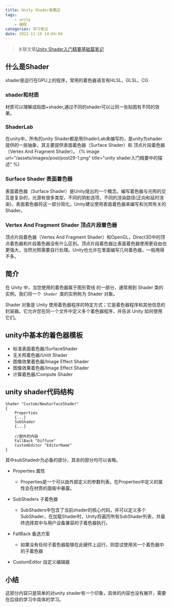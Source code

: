 ```yaml
---
title: Unity Shader类概述
tags: 
    - unity
    - 编程
categories: 学习笔记
date: 2022-11-16 14:04:04
---
```

>关联文章[Unity Shader入门精要基础篇笔记](/2022/11/11/LearningNotes-11/)
## 什么是Shader
shader是运行在GPU上的程序，常用的着色器语言有HLSL、GLSL、CG

### shader和材质
材质可以理解成贴图+shader,通过不同的shader可以让同一张贴图有不同的效果。
### ShaderLab
在unity中，所有的unity Shader都是用ShaderLab来编写的，是unity为shader提供的一层抽象，其主要提供表面着色器（Surface Shader）和 顶点片段着色器（Vertex And Fragment Shader）。
{%  image
    url="/assets/images/post/post29-1.png"
    title="unity shader入门精要中的描述"
%}

### Surface Shader 表面着色器
表面着色器（Surface Shader）是Unity提出的一个概念。编写着色器与光照的交互是复杂的，光源有很多类型，不同的阴影选项，不同的渲染路径(正向和延时渲染)，表面着色器将这一部分简化。Unity建议使用表面着色器来编写和光照有关的Shader。

### Vertex And Fragment Shader 顶点片段着色器
顶点片段着色器（Vertex And Fragment Shader）和OpenGL，Direct3D中的顶点着色器和片段着色器没有什么区别。顶点片段着色器比表面着色器使用更自由也更强大，当然光照需要自行处理。Unity也允许在里面编写几何着色器，一般用得不多。

## 简介
在 Unity 中，当您使用的着色器属于图形管线 的一部分，通常用到 Shader 类的实例。我们将一个<code> Shader </code>类的实例称为 Shader 对象。

Shader 对象是 Unity 使用着色器程序的特定方式；它是着色器程序和其他信息的封装器。它允许您在同一个文件中定义多个着色器程序，并告诉 Unity 如何使用它们。

## unity中基本的着色器模板
- 标准表面着色器/SurfaceShader
- 无关照着色器/Unlit Shader
- 图像效果着色器/Image Effect Shader 
- 图像效果着色器/Image Effect Shader 
- 计算着色器/Compute Shader



## unity shader代码结构

    Shader "Custom/NewSurfaceShader"
    {
        Properties
        {...}
        SubShader
        {...}

        //额外的内容
        FallBack "Diffuse"
        CustomEditor "EditorName"
    }

其中subShadedr为必备的部分，其余的部分均可以省略。

- Properties 属性
    - Properties是一个可以由外部定义的参数列表。在Properties中定义的属性会在材质的面板中暴露。

- SubShaders 子着色器
    - SubShaders中包含了当前shader的核心代码，并可以定义多个SubShader，在加载Shader时，Unity将遍历所有SubShader列表，并最终选择其中与用户设备兼容的子着色器执行。

- FallBack 备选方案
    - 如果没有任何子着色器能够在此硬件上运行，则尝试使用另一个着色器中的子着色器
- CustomEditor 自定义编辑器


## 小结
这部分内容只是简单的对unity shader有一个印象，具体的内容也没有展开，需要在后续的学习中具体的学习。
